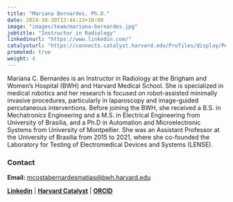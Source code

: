 ```yaml
---
title: "Mariana Bernardes, Ph.D."
date: 2024-10-30T13:44:23+10:00
image: "images/team/mariana-bernardes.jpg"
jobtitle: "Instructor in Radiology"
linkedinurl: "https://www.linkedin.com/"
catalysturl: "https://connects.catalyst.harvard.edu/Profiles/display/Person/203125"
promoted: true
weight: 4
---
```


Mariana C. Bernardes is an Instructor in Radiology at the Brigham and Women’s Hospital (BWH) and Harvard Medical School. She is specialized in medical robotics and her research is focused on robot-assisted minimally invasive procedures, particularly in laparoscopy and image-guided percutaneous interventions. Before joining the BWH, she received a B.S. in Mechatronics Engineering and a M.S. in Electrical Engineering from University of Brasilia, and a Ph.D in Automation and Microelectronic Systems from University of Montpellier. She was an Assistant Professor at the University of Brasilia from 2015 to 2021, where she co-founded the Laboratory for Testing of Electromedical Devices and Systems (LENSE).

### Contact 

**Email:** [mcostabernardesmatias@bwh.harvard.edu](mailto:mcostabernardesmatias@bwh.harvard.edu)

[**Linkedin**](https://www.linkedin.com/in/mariana-bernardes-1934a253/) | [**Harvard Catalyst**](https://connects.catalyst.harvard.edu/Profiles/display/Person/203125) | [**ORCID**](https://orcid.org/0000-0002-4975-305X)
